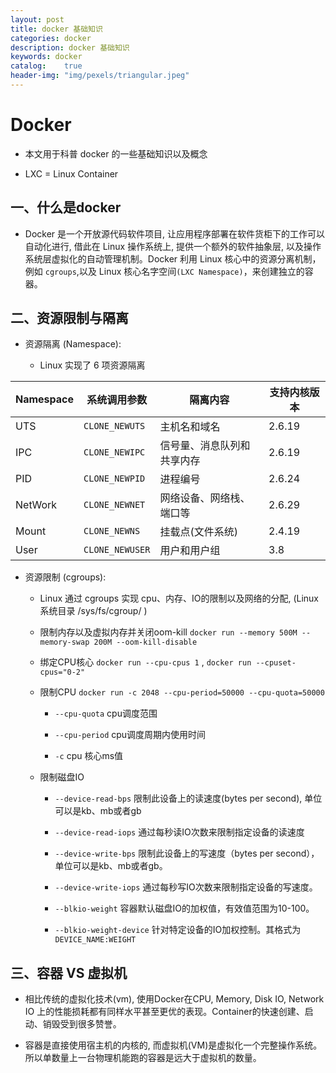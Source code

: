```yaml
---
layout: post
title: docker 基础知识
categories: docker
description: docker 基础知识
keywords: docker
catalog:    true
header-img: "img/pexels/triangular.jpeg"
---
```



# Docker

* 本文用于科普 docker 的一些基础知识以及概念

* LXC = Linux Container

## 一、什么是docker

* Docker 是一个开放源代码软件项目, 让应用程序部署在软件货柜下的工作可以自动化进行, 借此在 Linux 操作系统上, 提供一个额外的软件抽象层, 以及操作系统层虚拟化的自动管理机制。Docker 利用 Linux 核心中的资源分离机制，例如 `cgroups`,以及 Linux 核心名字空间`(LXC Namespace)`，来创建独立的容器。


## 二、资源限制与隔离

* 资源隔离 (Namespace):

  * Linux 实现了 6 项资源隔离 

|Namespace|系统调用参数|隔离内容|支持内核版本|
|-|-|-|-|
|UTS|`CLONE_NEWUTS`|主机名和域名|2.6.19|
|IPC|`CLONE_NEWIPC`|信号量、消息队列和共享内存|2.6.19|
|PID|`CLONE_NEWPID`|进程编号|2.6.24|
|NetWork|`CLONE_NEWNET`|网络设备、网络栈、端口等|2.6.29|
|Mount|`CLONE_NEWNS`|挂载点(文件系统)|2.4.19|
|User|`CLONE_NEWUSER`|用户和用户组|3.8|


* 资源限制 (cgroups):

  * Linux 通过 cgroups 实现 cpu、内存、IO的限制以及网络的分配, (Linux 系统目录 /sys/fs/cgroup/ )

  * 限制内存以及虚拟内存并关闭oom-kill  `docker run --memory 500M --memory-swap 200M --oom-kill-disable `

  * 绑定CPU核心 `docker run --cpu-cpus 1` , `docker run --cpuset-cpus="0-2"` 
 
  * 限制CPU `docker run -c 2048 --cpu-period=50000 --cpu-quota=50000` 

    * `--cpu-quota` cpu调度范围    
  
    * `--cpu-period` cpu调度周期内使用时间
 
    * `-c` cpu 核心ms值

  * 限制磁盘IO

    * `--device-read-bps` 限制此设备上的读速度(bytes per second), 单位可以是kb、mb或者gb

    * `--device-read-iops` 通过每秒读IO次数来限制指定设备的读速度

    * `--device-write-bps` 限制此设备上的写速度（bytes per second），单位可以是kb、mb或者gb。

    * `--device-write-iops` 通过每秒写IO次数来限制指定设备的写速度。

    * `--blkio-weight` 容器默认磁盘IO的加权值，有效值范围为10-100。

    * `--blkio-weight-device` 针对特定设备的IO加权控制。其格式为`DEVICE_NAME:WEIGHT`


 
## 三、容器 VS 虚拟机 

  * 相比传统的虚拟化技术(vm), 使用Docker在CPU, Memory, Disk IO, Network IO  上的性能损耗都有同样水平甚至更优的表现。Container的快速创建、启动、销毁受到很多赞誉。

  * 容器是直接使用宿主机的内核的, 而虚拟机(VM)是虚拟化一个完整操作系统。所以单数量上一台物理机能跑的容器是远大于虚拟机的数量。 


